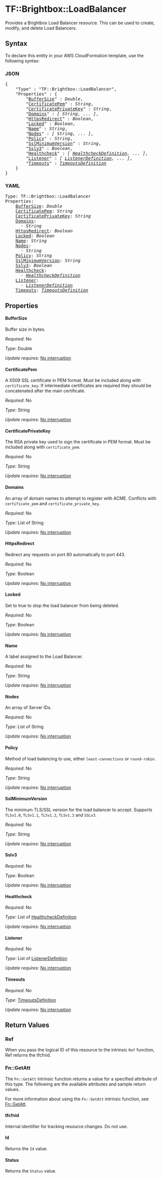 # TF::Brightbox::LoadBalancer

Provides a Brightbox Load Balancer resource. This can be used to create,
modify, and delete Load Balancers.

## Syntax

To declare this entity in your AWS CloudFormation template, use the following syntax:

### JSON

<pre>
{
    "Type" : "TF::Brightbox::LoadBalancer",
    "Properties" : {
        "<a href="#buffersize" title="BufferSize">BufferSize</a>" : <i>Double</i>,
        "<a href="#certificatepem" title="CertificatePem">CertificatePem</a>" : <i>String</i>,
        "<a href="#certificateprivatekey" title="CertificatePrivateKey">CertificatePrivateKey</a>" : <i>String</i>,
        "<a href="#domains" title="Domains">Domains</a>" : <i>[ String, ... ]</i>,
        "<a href="#httpsredirect" title="HttpsRedirect">HttpsRedirect</a>" : <i>Boolean</i>,
        "<a href="#locked" title="Locked">Locked</a>" : <i>Boolean</i>,
        "<a href="#name" title="Name">Name</a>" : <i>String</i>,
        "<a href="#nodes" title="Nodes">Nodes</a>" : <i>[ String, ... ]</i>,
        "<a href="#policy" title="Policy">Policy</a>" : <i>String</i>,
        "<a href="#sslminimumversion" title="SslMinimumVersion">SslMinimumVersion</a>" : <i>String</i>,
        "<a href="#sslv3" title="Sslv3">Sslv3</a>" : <i>Boolean</i>,
        "<a href="#healthcheck" title="Healthcheck">Healthcheck</a>" : <i>[ <a href="healthcheckdefinition.md">HealthcheckDefinition</a>, ... ]</i>,
        "<a href="#listener" title="Listener">Listener</a>" : <i>[ <a href="listenerdefinition.md">ListenerDefinition</a>, ... ]</i>,
        "<a href="#timeouts" title="Timeouts">Timeouts</a>" : <i><a href="timeoutsdefinition.md">TimeoutsDefinition</a></i>
    }
}
</pre>

### YAML

<pre>
Type: TF::Brightbox::LoadBalancer
Properties:
    <a href="#buffersize" title="BufferSize">BufferSize</a>: <i>Double</i>
    <a href="#certificatepem" title="CertificatePem">CertificatePem</a>: <i>String</i>
    <a href="#certificateprivatekey" title="CertificatePrivateKey">CertificatePrivateKey</a>: <i>String</i>
    <a href="#domains" title="Domains">Domains</a>: <i>
      - String</i>
    <a href="#httpsredirect" title="HttpsRedirect">HttpsRedirect</a>: <i>Boolean</i>
    <a href="#locked" title="Locked">Locked</a>: <i>Boolean</i>
    <a href="#name" title="Name">Name</a>: <i>String</i>
    <a href="#nodes" title="Nodes">Nodes</a>: <i>
      - String</i>
    <a href="#policy" title="Policy">Policy</a>: <i>String</i>
    <a href="#sslminimumversion" title="SslMinimumVersion">SslMinimumVersion</a>: <i>String</i>
    <a href="#sslv3" title="Sslv3">Sslv3</a>: <i>Boolean</i>
    <a href="#healthcheck" title="Healthcheck">Healthcheck</a>: <i>
      - <a href="healthcheckdefinition.md">HealthcheckDefinition</a></i>
    <a href="#listener" title="Listener">Listener</a>: <i>
      - <a href="listenerdefinition.md">ListenerDefinition</a></i>
    <a href="#timeouts" title="Timeouts">Timeouts</a>: <i><a href="timeoutsdefinition.md">TimeoutsDefinition</a></i>
</pre>

## Properties

#### BufferSize

Buffer size in bytes.

_Required_: No

_Type_: Double

_Update requires_: [No interruption](https://docs.aws.amazon.com/AWSCloudFormation/latest/UserGuide/using-cfn-updating-stacks-update-behaviors.html#update-no-interrupt)

#### CertificatePem

A X509 SSL certificate in PEM format. Must be included along with `certificate_key`. If intermediate certificates are required they should be concatenated after the main certificate.

_Required_: No

_Type_: String

_Update requires_: [No interruption](https://docs.aws.amazon.com/AWSCloudFormation/latest/UserGuide/using-cfn-updating-stacks-update-behaviors.html#update-no-interrupt)

#### CertificatePrivateKey

The RSA private key used to sign the certificate in PEM format. Must be included along with `certificate_pem`.

_Required_: No

_Type_: String

_Update requires_: [No interruption](https://docs.aws.amazon.com/AWSCloudFormation/latest/UserGuide/using-cfn-updating-stacks-update-behaviors.html#update-no-interrupt)

#### Domains

An array of domain names to attempt to register with ACME. Conflicts with `certificate_pem` and `certificate_private_key`.

_Required_: No

_Type_: List of String

_Update requires_: [No interruption](https://docs.aws.amazon.com/AWSCloudFormation/latest/UserGuide/using-cfn-updating-stacks-update-behaviors.html#update-no-interrupt)

#### HttpsRedirect

Redirect any requests on port 80 automatically to port 443.

_Required_: No

_Type_: Boolean

_Update requires_: [No interruption](https://docs.aws.amazon.com/AWSCloudFormation/latest/UserGuide/using-cfn-updating-stacks-update-behaviors.html#update-no-interrupt)

#### Locked

Set to true to stop the load balancer from being deleted.

_Required_: No

_Type_: Boolean

_Update requires_: [No interruption](https://docs.aws.amazon.com/AWSCloudFormation/latest/UserGuide/using-cfn-updating-stacks-update-behaviors.html#update-no-interrupt)

#### Name

A label assigned to the Load Balancer.

_Required_: No

_Type_: String

_Update requires_: [No interruption](https://docs.aws.amazon.com/AWSCloudFormation/latest/UserGuide/using-cfn-updating-stacks-update-behaviors.html#update-no-interrupt)

#### Nodes

An array of Server IDs.

_Required_: No

_Type_: List of String

_Update requires_: [No interruption](https://docs.aws.amazon.com/AWSCloudFormation/latest/UserGuide/using-cfn-updating-stacks-update-behaviors.html#update-no-interrupt)

#### Policy

Method of load balancing to use, either `least-connections` or `round-robin`.

_Required_: No

_Type_: String

_Update requires_: [No interruption](https://docs.aws.amazon.com/AWSCloudFormation/latest/UserGuide/using-cfn-updating-stacks-update-behaviors.html#update-no-interrupt)

#### SslMinimumVersion

The minimum TLS/SSL version for the load balancer to accept. Supports `TLSv1.0`, `TLSv1.1`, `TLSv1.2`, `TLSv1.3` and `SSLv3`.

_Required_: No

_Type_: String

_Update requires_: [No interruption](https://docs.aws.amazon.com/AWSCloudFormation/latest/UserGuide/using-cfn-updating-stacks-update-behaviors.html#update-no-interrupt)

#### Sslv3

_Required_: No

_Type_: Boolean

_Update requires_: [No interruption](https://docs.aws.amazon.com/AWSCloudFormation/latest/UserGuide/using-cfn-updating-stacks-update-behaviors.html#update-no-interrupt)

#### Healthcheck

_Required_: No

_Type_: List of <a href="healthcheckdefinition.md">HealthcheckDefinition</a>

_Update requires_: [No interruption](https://docs.aws.amazon.com/AWSCloudFormation/latest/UserGuide/using-cfn-updating-stacks-update-behaviors.html#update-no-interrupt)

#### Listener

_Required_: No

_Type_: List of <a href="listenerdefinition.md">ListenerDefinition</a>

_Update requires_: [No interruption](https://docs.aws.amazon.com/AWSCloudFormation/latest/UserGuide/using-cfn-updating-stacks-update-behaviors.html#update-no-interrupt)

#### Timeouts

_Required_: No

_Type_: <a href="timeoutsdefinition.md">TimeoutsDefinition</a>

_Update requires_: [No interruption](https://docs.aws.amazon.com/AWSCloudFormation/latest/UserGuide/using-cfn-updating-stacks-update-behaviors.html#update-no-interrupt)

## Return Values

### Ref

When you pass the logical ID of this resource to the intrinsic `Ref` function, Ref returns the tfcfnid.

### Fn::GetAtt

The `Fn::GetAtt` intrinsic function returns a value for a specified attribute of this type. The following are the available attributes and sample return values.

For more information about using the `Fn::GetAtt` intrinsic function, see [Fn::GetAtt](https://docs.aws.amazon.com/AWSCloudFormation/latest/UserGuide/intrinsic-function-reference-getatt.html).

#### tfcfnid

Internal identifier for tracking resource changes. Do not use.

#### Id

Returns the <code>Id</code> value.

#### Status

Returns the <code>Status</code> value.

